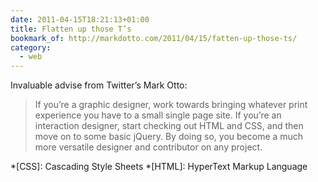```yaml
---
date: 2011-04-15T18:21:13+01:00
title: Flatten up those T’s
bookmark_of: http://markdotto.com/2011/04/15/fatten-up-those-ts/
category:
  - web
---
```


Invaluable advise from Twitter’s Mark Otto:

> If you’re a graphic designer, work towards bringing whatever print experience you have to a small single page site. If you’re an interaction designer, start checking out HTML and CSS, and then move on to some basic jQuery. By doing so, you become a much more versatile designer and contributor on any project.

*[CSS]: Cascading Style Sheets
*[HTML]: HyperText Markup Language
